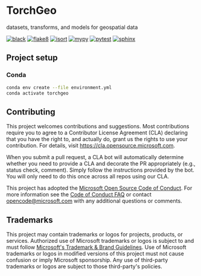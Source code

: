 # TorchGeo

datasets, transforms, and models for geospatial data

[![black](https://github.com/microsoft/torchgeo/actions/workflows/black.yaml/badge.svg)](https://github.com/microsoft/torchgeo/actions/workflows/black.yaml)
[![flake8](https://github.com/microsoft/torchgeo/actions/workflows/flake8.yaml/badge.svg)](https://github.com/microsoft/torchgeo/actions/workflows/flake8.yaml)
[![isort](https://github.com/microsoft/torchgeo/actions/workflows/isort.yaml/badge.svg)](https://github.com/microsoft/torchgeo/actions/workflows/isort.yaml)
[![mypy](https://github.com/microsoft/torchgeo/actions/workflows/mypy.yaml/badge.svg)](https://github.com/microsoft/torchgeo/actions/workflows/mypy.yaml)
[![pytest](https://github.com/microsoft/torchgeo/actions/workflows/pytest.yaml/badge.svg)](https://github.com/microsoft/torchgeo/actions/workflows/pytest.yaml)
[![sphinx](https://github.com/microsoft/torchgeo/actions/workflows/sphinx.yaml/badge.svg)](https://github.com/microsoft/torchgeo/actions/workflows/sphinx.yaml)

## Project setup

### Conda

```bash
conda env create --file environment.yml
conda activate torchgeo
```

## Contributing

This project welcomes contributions and suggestions.  Most contributions require you to agree to a
Contributor License Agreement (CLA) declaring that you have the right to, and actually do, grant us
the rights to use your contribution. For details, visit https://cla.opensource.microsoft.com.

When you submit a pull request, a CLA bot will automatically determine whether you need to provide
a CLA and decorate the PR appropriately (e.g., status check, comment). Simply follow the instructions
provided by the bot. You will only need to do this once across all repos using our CLA.

This project has adopted the [Microsoft Open Source Code of Conduct](https://opensource.microsoft.com/codeofconduct/).
For more information see the [Code of Conduct FAQ](https://opensource.microsoft.com/codeofconduct/faq/) or
contact [opencode@microsoft.com](mailto:opencode@microsoft.com) with any additional questions or comments.

## Trademarks

This project may contain trademarks or logos for projects, products, or services. Authorized use of Microsoft
trademarks or logos is subject to and must follow
[Microsoft's Trademark & Brand Guidelines](https://www.microsoft.com/en-us/legal/intellectualproperty/trademarks/usage/general).
Use of Microsoft trademarks or logos in modified versions of this project must not cause confusion or imply Microsoft sponsorship.
Any use of third-party trademarks or logos are subject to those third-party's policies.

